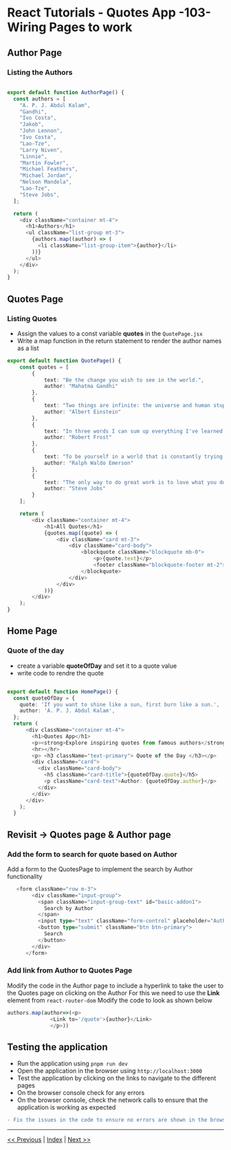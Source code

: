 # React Tutorials - Quotes App -103- Wiring Pages to work

## Author Page

### Listing the Authors

``` typescript

export default function AuthorPage() {
  const authors = [
    "A. P. J. Abdul Kalam",
    "Gandhi",
    "Ivo Costa",
    "Jakob",
    "John Lennon",
    "Ivo Costa",
    "Lao-Tze",
    "Larry Niven",
    "Linnie",
    "Martin Fowler",
    "Michael Feathers",
    "Michael Jordan",
    "Nelson Mandela",
    "Lao-Tze",
    "Steve Jobs",
  ];

  return (
    <div className="container mt-4">
      <h1>Authors</h1>
      <ul className="list-group mt-3">
        {authors.map((author) => (
          <li className="list-group-item">{author}</li>
        ))}
      </ul>
    </div>
  );
}
```

## Quotes Page

### Listing Quotes

- Assign the values to a const variable **quotes** in the `QuotePage.jsx`
- Write a map function in the return statement to render the author names as a list

``` typescript
export default function QuotePage() {
    const quotes = [
        {
            text: "Be the change you wish to see in the world.",
            author: "Mahatma Gandhi"
        },
        {
            text: "Two things are infinite: the universe and human stupidity; and I'm not sure about the universe.",
            author: "Albert Einstein"
        },
        {
            text: "In three words I can sum up everything I've learned about life: it goes on.",
            author: "Robert Frost"
        },
        {
            text: "To be yourself in a world that is constantly trying to make you something else is the greatest accomplishment.",
            author: "Ralph Waldo Emerson"
        },
        {
            text: "The only way to do great work is to love what you do.",
            author: "Steve Jobs"
        }
    ];

    return (
        <div className="container mt-4">
            <h1>All Quotes</h1>
            {quotes.map((quote) => (
                <div className="card mt-3">
                    <div className="card-body">
                        <blockquote className="blockquote mb-0">
                            <p>{quote.text}</p>
                            <footer className="blockquote-footer mt-2">{quote.author}</footer>
                        </blockquote>
                    </div>
                </div>
            ))}
        </div>
    );
}
```

## Home Page

### Quote of the day

- create a variable **quoteOfDay** and set it to a quote value
- write code to rendre the quote

``` typescript

export default function HomePage() {
  const quoteOfDay = {
    quote: 'If you want to shine like a sun, first burn like a sun.',
    author: 'A. P. J. Abdul Kalam',
  };
  return (
      <div className="container mt-4">
        <h1>Quotes App</h1>
        <p><strong>Explore inspiring quotes from famous authors</strong></p>
        <hr></hr>
        <p> <h3 className="text-primary"> Quote of the Day </h3></p>
        <div className="card">
          <div className="card-body">
            <h5 className="card-title">{quoteOfDay.quote}</h5>
            <p className="card-text">Author: {quoteOfDay.author}</p>
          </div>
        </div>
      </div>
    );
  }
```

## Revisit  -> Quotes page & Author page

### Add the form to search for quote based on Author

Add a form to the QuotesPage to implement the search by Author functionality

``` typescript
   <form className="row m-3">
        <div className="input-group">
          <span className="input-group-text" id="basic-addon1">
            Search by Author
          </span>
          <input type="text" className="form-control" placeholder="Author Name" />
          <button type="submit" className="btn btn-primary">
            Search
          </button>
        </div>
      </form>
```

### Add link from Author to Quotes Page

Modify the code in the Author page to include a hyperlink to take the user to the Quotes page on clicking on the Author
For this we need to use the **Link** element from `react-router-dom`
Modify the code to look as shown below

``` typescript
authors.map(author=>(<p>
              <Link to='/quote'>{author}</Link>
              </p>))
```

## Testing the application

- Run the application using `pnpm run dev`
- Open the application in the browser using `http://localhost:3000`
- Test the application by clicking on the links to navigate to the different pages
- On the browser console check for any errors
- On the browser console, check the network calls to ensure that the application is working as expected

```diff
- Fix the issues in the code to ensure no errors are shown in the browser console
```

---

[<< Previous](https://costaivo.com/tutorial-reactjs/quotes-102) |  [Index](https://costaivo.com/tutorial-reactjs) |  [Next >>](https://costaivo.com/tutorial-reactjs/quotes-104)
